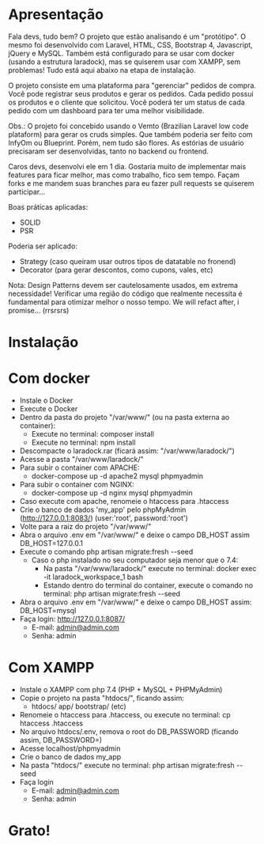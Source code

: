 # Apresentação

Fala devs, tudo bem? O projeto que estão analisando é um "protótipo". O mesmo foi desenvolvido com Laravel, HTML, CSS, Bootstrap 4, Javascript, jQuery e MySQL.
Também está configurado para se usar com docker (usando a estrutura laradock), mas se quiserem usar com XAMPP, sem problemas! Tudo está aqui abaixo na etapa de instalação.

O projeto consiste em uma plataforma para "gerenciar" pedidos de compra. Você pode registrar seus produtos e gerar os pedidos. Cada pedido possui os produtos e o cliente que solicitou. 
Você poderá ter um status de cada pedido com um dashboard para ter uma melhor visibilidade.

Obs.: O projeto foi concebido usando o Vemto (Brazilian Laravel low code plataform) para gerar os cruds simples. Que também poderia ser feito com InfyOm ou Blueprint.
Porém, nem tudo são flores. As estórias de usuário precisaram ser desenvolvidas, tanto no backend ou frontend.

Caros devs, desenvolvi ele em 1 dia. Gostaria muito de implementar mais features para ficar melhor, mas como trabalho, fico sem tempo. Façam forks e me mandem suas branches para eu fazer pull requests se quiserem participar...

Boas práticas aplicadas:
- SOLID
- PSR

Poderia ser aplicado:
- Strategy (caso queiram usar outros tipos de datatable no fronend)
- Decorator (para gerar descontos, como cupons, vales, etc)

Nota: Design Patterns devem ser cautelosamente usados, em extrema necessidade! Verificar uma região do código que realmente necessita é fundamental para otimizar melhor o nosso tempo. 
We will refact after, i promise... (rrsrsrs)

# Instalação

# Com docker
  * Instale o Docker
  * Execute o Docker
  * Dentro da pasta do projeto "/var/www/" (ou na pasta externa ao container):
    * Execute no terminal: composer install
    * Execute no terminal: npm install
  * Descompacte o laradock.rar (ficará assim: "/var/www/laradock/")
  * Acesse a pasta "/var/www/laradock/"
  * Para subir o container com APACHE:
      * docker-compose up -d apache2 mysql phpmyadmin
  * Para subir o container com NGINX: 
      * docker-compose up -d nginx mysql phpmyadmin  
  * Caso execute com apache, renomeie o htaccess para .htaccess 
  * Crie o banco de dados 'my_app' pelo phpMyAdmin (http://127.0.0.1:8083/) (user:'root', password:'root')
  * Volte para a raiz do projeto "/var/www/"
  * Abra o arquivo .env em "/var/www/" e deixe o campo DB_HOST assim DB_HOST=127.0.0.1
  * Execute o comando php artisan migrate:fresh --seed 
    * Caso o php instalado no seu computador seja menor que o 7.4: 
      * Na pasta "/var/www/laradock/" execute no terminal: docker exec -it laradock_workspace_1 bash
      * Estando dentro do terminal do container, execute o comando no terminal: php artisan migrate:fresh --seed
  * Abra o arquivo .env em "/var/www/" e deixe o campo DB_HOST assim: DB_HOST=mysql
  * Faça login: http://127.0.0.1:8087/
    * E-mail: admin@admin.com
    * Senha: admin

# Com XAMPP
  
  * Instale o XAMPP com php 7.4 (PHP + MySQL + PHPMyAdmin)
  * Copie o projeto na pasta "htdocs/", ficando assim:
    * htdocs/ 
        app/
        bootstrap/ (etc)
  * Renomeie o htaccess para .htaccess, ou execute no terminal:
      cp htaccess .htaccess
  * No arquivo htdocs/.env, remova o root do DB_PASSWORD (ficando assim, DB_PASSWORD=)
  * Acesse localhost/phpmyadmin
  * Crie o banco de dados my_app
  * Na pasta "htdocs/" execute no terminal: php artisan migrate:fresh --seed
  * Faça login
    * E-mail: admin@admin.com
    * Senha: admin

# Grato!




